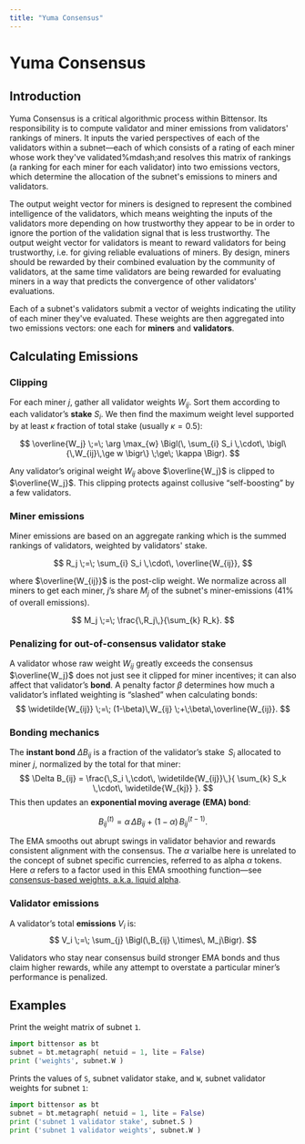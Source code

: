 ```yaml
---
title: "Yuma Consensus"
---
```


# Yuma Consensus

## Introduction

Yuma Consensus is a critical algorithmic process within Bittensor. Its responsibility is to compute validator and miner emissions from validators' rankings of miners. It inputs the varied perspectives of each of the validators within a subnet&mdash;each of which consists of a rating of each miner whose work they've validated%mdash;and resolves this matrix of rankings (a ranking for each miner for each validator) into two emissions vectors, which determine the allocation of the subnet's emissions to miners and validators.

The output weight vector for miners is designed to represent the combined intelligence of the validators, which means weighting the inputs of the validators more depending on how trustworthy they appear to be in order to ignore the portion of the validation signal that is less trustworthy. The output weight vector for validators is meant to reward validators for being trustworthy, i.e. for giving reliable evaluations of miners. By design, miners should be rewarded by their combined evaluation by the community of validators, at the same time validators are being rewarded for evaluating miners in a way that predicts the convergence of other validators' evaluations.

Each of a subnet's validators submit a vector of weights indicating the utility of each miner they've evaluated. These weights are then aggregated into two emissions vectors: one each for **miners** and **validators**.

## Calculating Emissions

### Clipping

For each miner $j$, gather all validator weights $W_{ij}$. Sort them according to each validator’s **stake** $S_i$. We then find the maximum weight level supported by at least $\kappa$ fraction of total stake (usually $\kappa = 0.5$):

$$
\overline{W_j} \;=\; \arg \max_{w} 
\Bigl(\,
   \sum_{i} S_i \,\cdot\, \bigl\{\,W_{ij}\,\ge w \bigr\} \;\ge\; \kappa
\Bigr).
$$

Any validator’s original weight $W_{ij}$ above $\overline{W_j}$ is clipped to $\overline{W_j}$. This clipping protects against collusive “self-boosting” by a few validators.


### Miner emissions

Miner emissions are based on an aggregate ranking which is the summed rankings of validators, weighted by validators' stake.

$$
R_j \;=\; \sum_{i} S_i \,\cdot\, \overline{W_{ij}},
$$

where $\overline{W_{ij}}$ is the post-clip weight. We normalize across all miners to get each miner, $j$’s share $M_j$ of the subnet's miner-emissions (41% of overall emissions).

$$
M_j \;=\; \frac{\,R_j\,}{\sum_{k} R_k}.
$$


### Penalizing for out-of-consensus validator stake

A validator whose raw weight $W_{ij}$ greatly exceeds the consensus $\overline{W_j}$ does not just see it clipped for miner incentives; it can also affect that validator’s **bond**. A penalty factor $\beta$ determines how much a validator’s inflated weighting is “slashed” when calculating bonds:
$$
\widetilde{W_{ij}} 
\;=\; (1-\beta)\,W_{ij} \;+\;\beta\,\overline{W_{ij}}.
$$

### Bonding mechanics

The **instant bond** $\Delta B_{ij}$ is a fraction of the validator’s stake $\,S_i$ allocated to miner $j$, normalized by the total for that miner:
$$
\Delta B_{ij} = \frac{\,S_i \,\cdot\, \widetilde{W_{ij}}\,}{
   \sum_{k} S_k \,\cdot\, \widetilde{W_{kj}}
}.
$$
This then updates an **exponential moving average (EMA) bond**:

$$
B_{ij}^{(t)} = \alpha \,\Delta B_{ij} \;+\; (1-\alpha)\,B_{ij}^{(t-1)}.
$$

The EMA smooths out abrupt swings in validator behavior and rewards consistent alignment with the consensus. The $\alpha$ varialbe here is unrelated to the concept of subnet specific currencies, referred to as alpha $\alpha$ tokens. Here $\alpha$ refers to a factor used in this EMA smoothing function&mdash;see [consensus-based weights, a.k.a. liquid alpha](./subnets/consensus-based-weights.md).

### Validator emissions

A validator’s total **emissions** $V_i$ is:
$$
V_i \;=\; \sum_{j} \Bigl(\,B_{ij} \,\times\, M_j\Bigr).
$$

Validators who stay near consensus build stronger EMA bonds and thus claim higher rewards, while any attempt to overstate a particular miner’s performance is penalized.

## Examples

Print the weight matrix of subnet `1`.

```python
import bittensor as bt
subnet = bt.metagraph( netuid = 1, lite = False)
print ('weights', subnet.W )
```

Prints the values of `S`, subnet validator stake, and `W`, subnet validator weights for subnet `1`:

```python
import bittensor as bt
subnet = bt.metagraph( netuid = 1, lite = False)
print ('subnet 1 validator stake', subnet.S )
print ('subnet 1 validator weights', subnet.W )
```